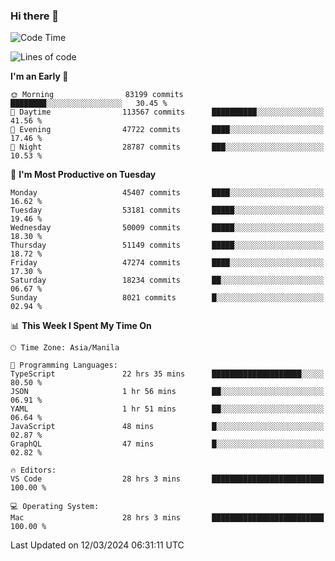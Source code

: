 ### Hi there 👋

<!--START_SECTION:waka-->
![Code Time](http://img.shields.io/badge/Code%20Time-4%2C951%20hrs%2021%20mins-blue)

![Lines of code](https://img.shields.io/badge/From%20Hello%20World%20I%27ve%20Written-118.3%20million%20lines%20of%20code-blue)

**I'm an Early 🐤** 

```text
🌞 Morning                83199 commits       ████████░░░░░░░░░░░░░░░░░   30.45 % 
🌆 Daytime                113567 commits      ██████████░░░░░░░░░░░░░░░   41.56 % 
🌃 Evening                47722 commits       ████░░░░░░░░░░░░░░░░░░░░░   17.46 % 
🌙 Night                  28787 commits       ███░░░░░░░░░░░░░░░░░░░░░░   10.53 % 
```
📅 **I'm Most Productive on Tuesday** 

```text
Monday                   45407 commits       ████░░░░░░░░░░░░░░░░░░░░░   16.62 % 
Tuesday                  53181 commits       █████░░░░░░░░░░░░░░░░░░░░   19.46 % 
Wednesday                50009 commits       █████░░░░░░░░░░░░░░░░░░░░   18.30 % 
Thursday                 51149 commits       █████░░░░░░░░░░░░░░░░░░░░   18.72 % 
Friday                   47274 commits       ████░░░░░░░░░░░░░░░░░░░░░   17.30 % 
Saturday                 18234 commits       ██░░░░░░░░░░░░░░░░░░░░░░░   06.67 % 
Sunday                   8021 commits        █░░░░░░░░░░░░░░░░░░░░░░░░   02.94 % 
```


📊 **This Week I Spent My Time On** 

```text
🕑︎ Time Zone: Asia/Manila

💬 Programming Languages: 
TypeScript               22 hrs 35 mins      ████████████████████░░░░░   80.50 % 
JSON                     1 hr 56 mins        ██░░░░░░░░░░░░░░░░░░░░░░░   06.91 % 
YAML                     1 hr 51 mins        ██░░░░░░░░░░░░░░░░░░░░░░░   06.64 % 
JavaScript               48 mins             █░░░░░░░░░░░░░░░░░░░░░░░░   02.87 % 
GraphQL                  47 mins             █░░░░░░░░░░░░░░░░░░░░░░░░   02.82 % 

🔥 Editors: 
VS Code                  28 hrs 3 mins       █████████████████████████   100.00 % 

💻 Operating System: 
Mac                      28 hrs 3 mins       █████████████████████████   100.00 % 
```


 Last Updated on 12/03/2024 06:31:11 UTC
<!--END_SECTION:waka-->


<!--
**rad182/rad182** is a ✨ _special_ ✨ repository because its `README.md` (this file) appears on your GitHub profile.

Here are some ideas to get you started:

- 🔭 I’m currently working on ...
- 🌱 I’m currently learning ...
- 👯 I’m looking to collaborate on ...
- 🤔 I’m looking for help with ...
- 💬 Ask me about ...
- 📫 How to reach me: ...
- 😄 Pronouns: ...
- ⚡ Fun fact: ...
-->
